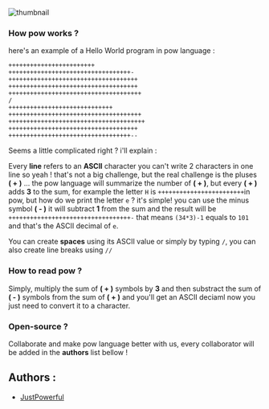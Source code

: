 ![thumbnail](https://www.mediafire.com/convkey/cf76/lxrp2u08htur5tk9g.jpg)

### How pow works ?
here's an example of a Hello World program in pow language :
```
++++++++++++++++++++++++
++++++++++++++++++++++++++++++++++-
++++++++++++++++++++++++++++++++++++
++++++++++++++++++++++++++++++++++++
+++++++++++++++++++++++++++++++++++++
/
+++++++++++++++++++++++++++++
+++++++++++++++++++++++++++++++++++++
++++++++++++++++++++++++++++++++++++++
++++++++++++++++++++++++++++++++++++
++++++++++++++++++++++++++++++++++--
```
Seems a little complicated right ? i'll explain :

Every **line** refers to an **ASCII** character you can't write 2 characters in one line so yeah ! that's not a big challenge, but the real challenge is the pluses **( + )** ... the pow language will summarize the number of **( + )**, but every **( + )** adds **3** to the sum, for example the letter ``H`` is ``++++++++++++++++++++++++``in pow, but how do we print the letter ``e`` ?
it's simple! you can use the minus symbol **( - )** it will subtract **1** from the sum and the result will be ``++++++++++++++++++++++++++++++++++-`` that means ``(34*3)-1`` equals to ``101`` and that's the ASCII decimal of ``e``.

You can create **spaces** using its ASCII value or simply by typing ``/``, you can also create line breaks using ``//``

### How to read pow ?
Simply, multiply the sum of **( + )** symbols by **3** and then substract the sum of **( - )** symbols from the sum of **( + )** and you'll get an ASCII deciaml now you just need to convert it to a character.

### Open-source ?
Collaborate and make pow language better with us, every collaborator will be added in the **authors** list bellow !

## Authors :
- [JustPowerful](https://github.com/JustPowerful)
